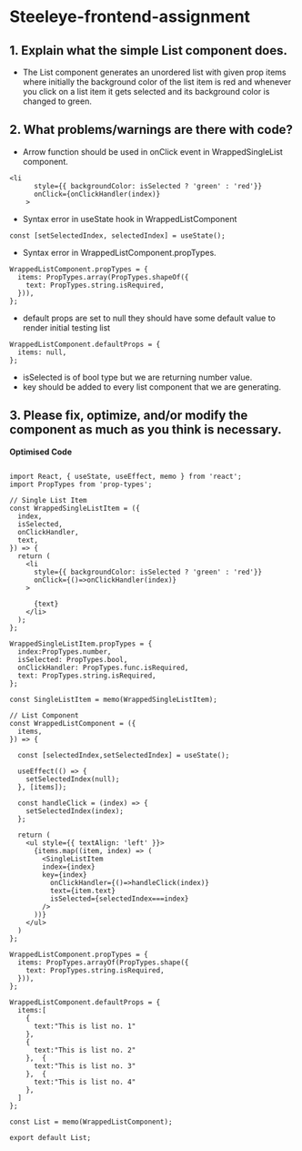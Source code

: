 # Steeleye-frontend-assignment
## 1. Explain what the simple List component does.
* The List component generates an unordered list with given prop items where initially the background color of the list item is red and whenever you click on a list item it gets selected and its background color is changed to green.
## 2. What problems/warnings are there with code?
* Arrow function should be used in onClick event in WrappedSingleList component.
```
<li
      style={{ backgroundColor: isSelected ? 'green' : 'red'}}
      onClick={onClickHandler(index)}
    >
```
* Syntax error in useState hook in WrappedListComponent
```
const [setSelectedIndex, selectedIndex] = useState();
```
* Syntax error in WrappedListComponent.propTypes.
```
WrappedListComponent.propTypes = {
  items: PropTypes.array(PropTypes.shapeOf({
    text: PropTypes.string.isRequired,
  })),
};
```
* default props are set to null they should have some default value to render initial testing list
```
WrappedListComponent.defaultProps = {
  items: null,
};
```
* isSelected is of bool type but we are returning number value.
* key should be added to every list component that we are generating.


## 3. Please fix, optimize, and/or modify the component as much as you think is necessary.
**Optimised Code**
```

import React, { useState, useEffect, memo } from 'react';
import PropTypes from 'prop-types';

// Single List Item
const WrappedSingleListItem = ({
  index,
  isSelected,
  onClickHandler,
  text,
}) => {
  return (
    <li
      style={{ backgroundColor: isSelected ? 'green' : 'red'}}
      onClick={()=>onClickHandler(index)}
    >

      {text}
    </li>
  );
};

WrappedSingleListItem.propTypes = {
  index:PropTypes.number,
  isSelected: PropTypes.bool,
  onClickHandler: PropTypes.func.isRequired,
  text: PropTypes.string.isRequired,
};

const SingleListItem = memo(WrappedSingleListItem);

// List Component
const WrappedListComponent = ({
  items,
}) => {

  const [selectedIndex,setSelectedIndex] = useState();

  useEffect(() => {
    setSelectedIndex(null);
  }, [items]);

  const handleClick = (index) => {
    setSelectedIndex(index);
  };

  return (
    <ul style={{ textAlign: 'left' }}>
      {items.map((item, index) => (
        <SingleListItem
        index={index}
        key={index}
          onClickHandler={()=>handleClick(index)}
          text={item.text}
          isSelected={selectedIndex===index}
        />
      ))}
    </ul>
  )
};

WrappedListComponent.propTypes = {
  items: PropTypes.arrayOf(PropTypes.shape({
    text: PropTypes.string.isRequired,
  })),
};

WrappedListComponent.defaultProps = {
  items:[
    {
      text:"This is list no. 1"
    },
    {
      text:"This is list no. 2"
    },  {
      text:"This is list no. 3"
    },  {
      text:"This is list no. 4"
    },
  ]
};

const List = memo(WrappedListComponent);

export default List;


```

